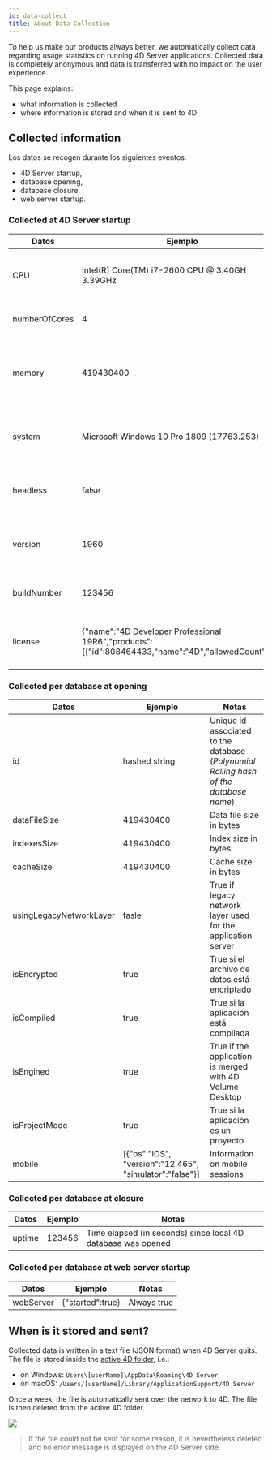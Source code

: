 ```yaml
---
id: data-collect
title: About Data Collection
---
```


To help us make our products always better, we automatically collect data regarding usage statistics on running 4D Server applications. Collected data is completely anonymous and data is transferred with no impact on the user experience.

This page explains:

- what information is collected
- where information is stored and when it is sent to 4D


## Collected information

Los datos se recogen durante los siguientes eventos:

- 4D Server startup,
- database opening,
- database closure,
- web server startup.

### Collected at 4D Server startup

| Datos         | Ejemplo                                                                                              | Notas                                                        |
| ------------- | ---------------------------------------------------------------------------------------------------- | ------------------------------------------------------------ |
| CPU           | Intel(R) Core(TM) i7-2600 CPU @ 3.40GH 3.39GHz                                                       | Nombre, tipo y velocidad del procesador                      |
| numberOfCores | 4                                                                                                    | Total number of cores                                        |
| memory        | 419430400                                                                                            | Volume of memory storage (in bytes) available on the machine |
| system        | Microsoft Windows 10 Pro 1809 (17763.253)                                                            | Versión del sistema operativo y número de build              |
| headless      | false                                                                                                | True if the application is running in headless mode          |
| version       | 1960                                                                                                 | Número de versión de la aplicación 4D                        |
| buildNumber   | 123456                                                                                               | Build number of the 4D application                           |
| license       | {"name":"4D Developer Professional 19R6","products":[{"id":808464433,"name":"4D","allowedCount":1}]} | Commercial name and description of product licenses          |


### Collected per database at opening

| Datos                   | Ejemplo                                                 | Notas                                                                                 |
| ----------------------- | ------------------------------------------------------- | ------------------------------------------------------------------------------------- |
| id                      | hashed string                                           | Unique id associated to the database (*Polynomial Rolling hash of the database name*) |
| dataFileSize            | 419430400                                               | Data file size in bytes                                                               |
| indexesSize             | 419430400                                               | Index size in bytes                                                                   |
| cacheSize               | 419430400                                               | Cache size in bytes                                                                   |
| usingLegacyNetworkLayer | fasle                                                   | True if legacy network layer used for the application server                          |
| isEncrypted             | true                                                    | True si el archivo de datos está encriptado                                           |
| isCompiled              | true                                                    | True si la aplicación está compilada                                                  |
| isEngined               | true                                                    | True if the application is merged with 4D Volume Desktop                              |
| isProjectMode           | true                                                    | True si la aplicación es un proyecto                                                  |
| mobile                  | [{"os":"iOS", "version":"12.465", "simulator":"false"}] | Information on mobile sessions                                                        |


### Collected per database at closure

| Datos  | Ejemplo | Notas                                                        |
| ------ | ------- | ------------------------------------------------------------ |
| uptime | 123456  | Time elapsed (in seconds) since local 4D database was opened |


### Collected per database at web server startup

| Datos     | Ejemplo          | Notas       |
| --------- | ---------------- | ----------- |
| webServer | {"started":true} | Always true |



## When is it stored and sent?

Collected data is written in a text file (JSON format) when 4D Server quits. The file is stored inside the [active 4D folder](https://doc.4d.com/4dv19/help/command/en/page485.html), i.e.:

- on Windows: `Users\[userName]\AppData\Roaming\4D Server`
- on macOS: `/Users/[userName]/Library/ApplicationSupport/4D Server`

Once a week, the file is automatically sent over the network to 4D. The file is then deleted from the active 4D folder.

![](assets/en/Admin/data-collect.png)

> If the file could not be sent for some reason, it is nevertheless deleted and no error message is displayed on the 4D Server side. 
